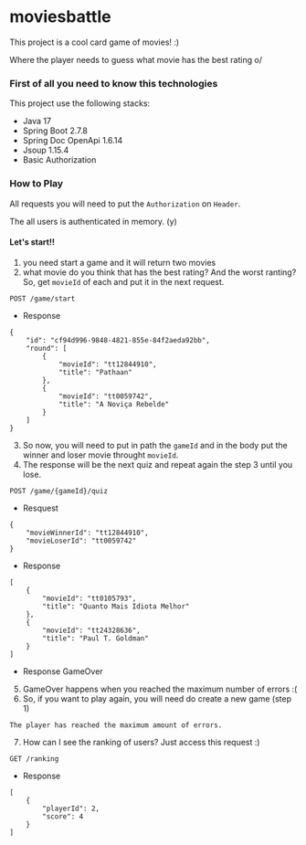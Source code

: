 # moviesbattle

This project is a cool card game of movies! :) 

Where the player needs to guess what movie has the best rating o/

### First of all you need to know this technologies
This project use the following stacks:

- Java 17
- Spring Boot 2.7.8
- Spring Doc OpenApi 1.6.14
- Jsoup 1.15.4
- Basic Authorization

### How to Play
All requests you will need to put the `Authorization` on `Header`.

The all users is authenticated in memory. (y)

#### Let's start!!

1. you need start a game and it will return two movies
2. what movie do you think that has the best rating? And the worst ranting? So, get `movieId` of each and put it in the next request. 

`POST /game/start`

- Response
```
{
    "id": "cf94d996-9848-4821-855e-84f2aeda92bb",
    "round": [
        {
            "movieId": "tt12844910",
            "title": "Pathaan"
        },
        {
            "movieId": "tt0059742",
            "title": "A Noviça Rebelde"
        }
    ]
}
```


3. So now, you will need to put in path the `gameId` and in the body put the winner and loser movie throught `movieId`.
4. The response will be the next quiz and repeat again the step 3 until you lose.

`POST /game/{gameId}/quiz`
- Resquest
```
{
    "movieWinnerId": "tt12844910",
    "movieLoserId": "tt0059742"
}
```
- Response
```
[
    {
        "movieId": "tt0105793",
        "title": "Quanto Mais Idiota Melhor"
    },
    {
        "movieId": "tt24328636",
        "title": "Paul T. Goldman"
    }
]
```
- Response GameOver
5. GameOver happens when you reached the maximum number of errors :(
6. So, if you want to play again, you will need do create a new game (step 1)

```
The player has reached the maximum amount of errors.
```
7. How can I see the ranking of users? Just access this request :)

`GET /ranking`
- Response
```
[
    {
        "playerId": 2,
        "score": 4
    }
]
```